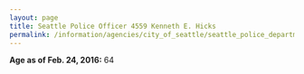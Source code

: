 ```yaml
---
layout: page
title: Seattle Police Officer 4559 Kenneth E. Hicks
permalink: /information/agencies/city_of_seattle/seattle_police_department/copbook/4559/
---
```


**Age as of Feb. 24, 2016:** 64
